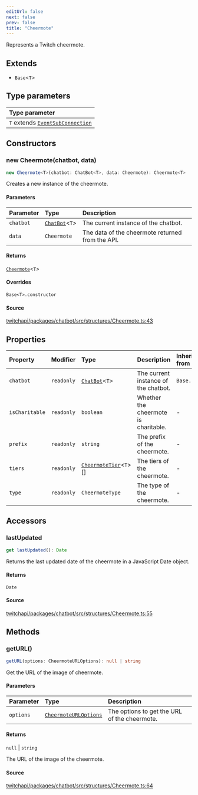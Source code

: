 ```yaml
---
editUrl: false
next: false
prev: false
title: "Cheermote"
---
```


Represents a Twitch cheermote.

## Extends

- `Base`\<`T`\>

## Type parameters

| Type parameter |
| :------ |
| `T` extends [`EventSubConnection`](/api/chatbot/enumerations/eventsubconnection/) |

## Constructors

### new Cheermote(chatbot, data)

```ts
new Cheermote<T>(chatbot: ChatBot<T>, data: Cheermote): Cheermote<T>
```

Creates a new instance of the cheermote.

#### Parameters

| Parameter | Type | Description |
| :------ | :------ | :------ |
| `chatbot` | [`ChatBot`](/api/chatbot/classes/chatbot/)\<`T`\> | The current instance of the chatbot. |
| `data` | `Cheermote` | The data of the cheermote returned from the API. |

#### Returns

[`Cheermote`](/api/chatbot/classes/cheermote/)\<`T`\>

#### Overrides

`Base<T>.constructor`

#### Source

[twitchapi/packages/chatbot/src/structures/Cheermote.ts:43](https://github.com/pablornc/twitchapi//blob/f8a75ccd701e54db4c91e2b0128974da23f25d14/packages/chatbot/src/structures/Cheermote.ts#L43)

## Properties

| Property | Modifier | Type | Description | Inherited from |
| :------ | :------ | :------ | :------ | :------ |
| `chatbot` | `readonly` | [`ChatBot`](/api/chatbot/classes/chatbot/)\<`T`\> | The current instance of the chatbot. | `Base.chatbot` |
| `isCharitable` | `readonly` | `boolean` | Whether the cheermote is charitable. | - |
| `prefix` | `readonly` | `string` | The prefix of the cheermote. | - |
| `tiers` | `readonly` | [`CheermoteTier`](/api/chatbot/classes/cheermotetier/)\<`T`\>[] | The tiers of the cheermote. | - |
| `type` | `readonly` | `CheermoteType` | The type of the cheermote. | - |

## Accessors

### lastUpdated

```ts
get lastUpdated(): Date
```

Returns the last updated date of the cheermote in a JavaScript Date object.

#### Returns

`Date`

#### Source

[twitchapi/packages/chatbot/src/structures/Cheermote.ts:55](https://github.com/pablornc/twitchapi//blob/f8a75ccd701e54db4c91e2b0128974da23f25d14/packages/chatbot/src/structures/Cheermote.ts#L55)

## Methods

### getURL()

```ts
getURL(options: CheermoteURLOptions): null | string
```

Get the URL of the image of cheermote.

#### Parameters

| Parameter | Type | Description |
| :------ | :------ | :------ |
| `options` | [`CheermoteURLOptions`](/api/chatbot/interfaces/cheermoteurloptions/) | The options to get the URL of the cheermote. |

#### Returns

`null` \| `string`

The URL of the image of the cheermote.

#### Source

[twitchapi/packages/chatbot/src/structures/Cheermote.ts:64](https://github.com/pablornc/twitchapi//blob/f8a75ccd701e54db4c91e2b0128974da23f25d14/packages/chatbot/src/structures/Cheermote.ts#L64)
